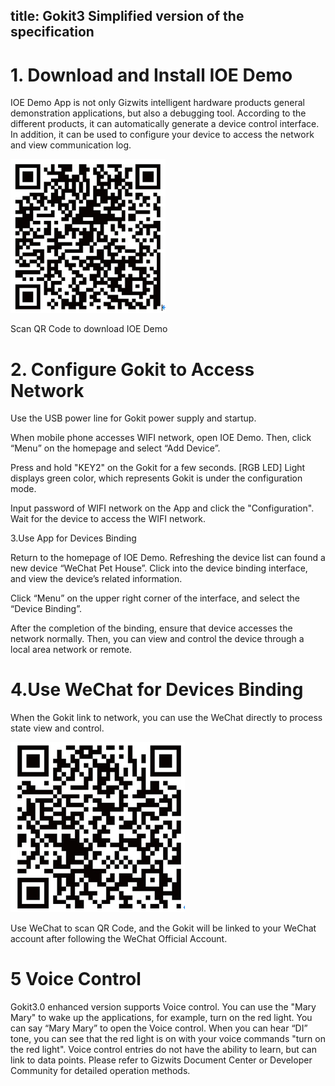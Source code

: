 title: Gokit3 Simplified version of the specification
---


# 1. Download and Install IOE Demo

IOE Demo App is not only Gizwits intelligent hardware products general demonstration applications, but also a debugging tool. According to the different products, it can automatically generate a device control interface. In addition, it can be used to configure your device to access the network and view communication log.

![name](/assets/en-us/overview/GoKit/QR1.png)

Scan QR Code to download IOE Demo

# 2. Configure Gokit to Access Network

Use the USB power line for Gokit power supply and startup.



When mobile phone accesses WIFI network, open IOE Demo. Then, click “Menu” on the homepage and select “Add Device”.



Press and hold "KEY2" on the Gokit for a few seconds. [RGB LED] Light displays green color, which represents Gokit is under the configuration mode.



Input password of WIFI network on the App and click the "Configuration". Wait for the device to access the WIFI network.

 3.Use App for Devices Binding

Return to the homepage of IOE Demo. Refreshing the device list can found a new device “WeChat Pet House”. Click into the device binding interface, and view the device’s related information.



Click “Menu” on the upper right corner of the interface, and select the “Device Binding”.



After the completion of the binding, ensure that device accesses the network normally. Then, you can view and control the device through a local area network or remote.

# 4.Use WeChat for Devices Binding

 When the Gokit link to network, you can use the WeChat directly to process state view and control.

 ![name](/assets/en-us/overview/GoKit/QR2.png)

Use WeChat to scan QR Code, and the Gokit will be linked to your WeChat account after following the WeChat Official Account.

# 5 Voice Control

Gokit3.0 enhanced version supports Voice control. You can use the "Mary Mary" to wake up the applications, for example, turn on the red light. You can say “Mary Mary” to open the Voice control. When you can hear “DI” tone, you can see that the red light is on with your voice commands "turn on the red light". Voice control entries do not have the ability to learn, but can link to data points. Please refer to Gizwits Document Center or Developer Community for detailed operation methods.
